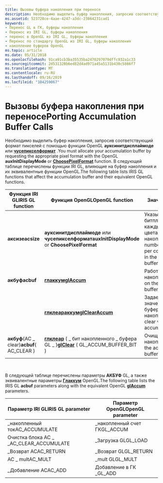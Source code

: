 ```yaml
---
title: Вызовы буфера накопления при переносе
description: Необходимо выделить буфер накопления, запросив соответствующий формат пикселей с помощью функции OpenGL Ауксинитдисплаймоде или Чусепикселформат.
ms.assetid: 523728ce-4aae-4247-a3dc-23864231cad1
keywords:
- Перенос GL в ГК, буферы накопления
- Перенос из IRI GL, буферы накопления
- перенос в OpenGL из IRI GL, буферы накопления
- Перенос по стандарту OpenGL из IRI GL, буферы накопления
- накопление буферов OpenGL
ms.topic: article
ms.date: 05/31/2018
ms.openlocfilehash: 91ca91cb3ba35535ba2470297070dffc932a1c33
ms.sourcegitcommit: 2d531328b6ed82d4ad971a45a5131b430c5866f7
ms.translationtype: MT
ms.contentlocale: ru-RU
ms.lasthandoff: 09/16/2019
ms.locfileid: "104259067"
---
```

# <a name="porting-accumulation-buffer-calls"></a><span data-ttu-id="e6399-108">Вызовы буфера накопления при переносе</span><span class="sxs-lookup"><span data-stu-id="e6399-108">Porting Accumulation Buffer Calls</span></span>

<span data-ttu-id="e6399-109">Необходимо выделить буфер накопления, запросив соответствующий формат пикселей с помощью функции OpenGL **ауксинитдисплаймоде** или [**чусепикселформат**](/windows/desktop/api/wingdi/nf-wingdi-choosepixelformat) .</span><span class="sxs-lookup"><span data-stu-id="e6399-109">You must allocate your accumulation buffer by requesting the appropriate pixel format with the OpenGL **auxInitDisplayMode** or [**ChoosePixelFormat**](/windows/desktop/api/wingdi/nf-wingdi-choosepixelformat) function.</span></span> <span data-ttu-id="e6399-110">В следующей таблице перечислены функции IRI GL, влияющие на буфер накопления и их эквивалентные функции OpenGL.</span><span class="sxs-lookup"><span data-stu-id="e6399-110">The following table lists IRIS GL functions that affect the accumulation buffer and their equivalent OpenGL functions.</span></span>



| <span data-ttu-id="e6399-111">Функция IRI GL</span><span class="sxs-lookup"><span data-stu-id="e6399-111">IRIS GL function</span></span>       | <span data-ttu-id="e6399-112">Функция OpenGL</span><span class="sxs-lookup"><span data-stu-id="e6399-112">OpenGL function</span></span>                                       | <span data-ttu-id="e6399-113">Значение</span><span class="sxs-lookup"><span data-stu-id="e6399-113">Meaning</span></span>                                                                       |
|------------------------|-------------------------------------------------------|-------------------------------------------------------------------------------|
| <span data-ttu-id="e6399-114">**аксизе**</span><span class="sxs-lookup"><span data-stu-id="e6399-114">**acsize**</span></span>             | <span data-ttu-id="e6399-115">**ауксинитдисплаймоде** или **чусепикселформат**</span><span class="sxs-lookup"><span data-stu-id="e6399-115">**auxInitDisplayMode** or **ChoosePixelFormat**</span></span>       | <span data-ttu-id="e6399-116">Указывает число битпланес на каждый компонент цвета в буфере накопления.</span><span class="sxs-lookup"><span data-stu-id="e6399-116">Specifies number of bitplanes per color component in the accumulation buffer.</span></span> |
| <span data-ttu-id="e6399-117">**акбуф**</span><span class="sxs-lookup"><span data-stu-id="e6399-117">**acbuf**</span></span>              | [<span data-ttu-id="e6399-118">**глаккум**</span><span class="sxs-lookup"><span data-stu-id="e6399-118">**glAccum**</span></span>](glaccum.md)                            | <span data-ttu-id="e6399-119">Работает с буфером накопления.</span><span class="sxs-lookup"><span data-stu-id="e6399-119">Operates on the accumulation buffer.</span></span>                                          |
|                        | [<span data-ttu-id="e6399-120">**глклеараккум**</span><span class="sxs-lookup"><span data-stu-id="e6399-120">**glClearAccum**</span></span>](glclearaccum.md)                  | <span data-ttu-id="e6399-121">Задает сброс значений для буфера накопления.</span><span class="sxs-lookup"><span data-stu-id="e6399-121">Sets clear values for accumulation buffer.</span></span>                                    |
| <span data-ttu-id="e6399-122">**акбуф**(AC \_ clear)</span><span class="sxs-lookup"><span data-stu-id="e6399-122">**acbuf**( AC\_CLEAR )</span></span> | <span data-ttu-id="e6399-123">[**глклеар**](glclear.md) ( \_ бит накопленного \_ буфера GL \_ )</span><span class="sxs-lookup"><span data-stu-id="e6399-123">[**glClear**](glclear.md) ( GL\_ACCUM\_BUFFER\_BIT )</span></span> | <span data-ttu-id="e6399-124">Очищает буфер накопления.</span><span class="sxs-lookup"><span data-stu-id="e6399-124">Clears the accumulation buffer.</span></span>                                               |



 

<span data-ttu-id="e6399-125">В следующей таблице перечислены параметры **АКБУФ** GL, а также эквивалентные параметры [**Глаккум**](glaccum.md) OpenGL.</span><span class="sxs-lookup"><span data-stu-id="e6399-125">The following table lists the IRIS GL **acbuf** parameters along with the equivalent OpenGL [**glAccum**](glaccum.md) parameters.</span></span>



| <span data-ttu-id="e6399-126">Параметр IRI GL</span><span class="sxs-lookup"><span data-stu-id="e6399-126">IRIS GL parameter</span></span>     | <span data-ttu-id="e6399-127">Параметр OpenGL</span><span class="sxs-lookup"><span data-stu-id="e6399-127">OpenGL parameter</span></span> |
|-----------------------|------------------|
| <span data-ttu-id="e6399-128">\_накопленный ток</span><span class="sxs-lookup"><span data-stu-id="e6399-128">AC\_ACCUMULATE</span></span>        | <span data-ttu-id="e6399-129">\_накопленный счет ГК</span><span class="sxs-lookup"><span data-stu-id="e6399-129">GL\_ACCUM</span></span>        |
| <span data-ttu-id="e6399-130">Очистка блока AC \_ \_</span><span class="sxs-lookup"><span data-stu-id="e6399-130">AC\_CLEAR\_ACCUMULATE</span></span> | <span data-ttu-id="e6399-131">\_Загрузка GL</span><span class="sxs-lookup"><span data-stu-id="e6399-131">GL\_LOAD</span></span>         |
| <span data-ttu-id="e6399-132">\_Возврат AC</span><span class="sxs-lookup"><span data-stu-id="e6399-132">AC\_RETURN</span></span>            | <span data-ttu-id="e6399-133">\_Возврат GL</span><span class="sxs-lookup"><span data-stu-id="e6399-133">GL\_RETURN</span></span>       |
| <span data-ttu-id="e6399-134">AC \_ mult</span><span class="sxs-lookup"><span data-stu-id="e6399-134">AC\_MULT</span></span>              | <span data-ttu-id="e6399-135">\_mult GL</span><span class="sxs-lookup"><span data-stu-id="e6399-135">GL\_MULT</span></span>         |
| <span data-ttu-id="e6399-136">\_Добавление AC</span><span class="sxs-lookup"><span data-stu-id="e6399-136">AC\_ADD</span></span>               | <span data-ttu-id="e6399-137">Добавление в ГК \_</span><span class="sxs-lookup"><span data-stu-id="e6399-137">GL\_ADD</span></span>          |



 

 

 




